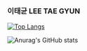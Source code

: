 ###  이태균 LEE TAE GYUN

<!--
**dlxorbs/dlxorbs** is a ✨ _special_ ✨ repository because its `README.md` (this file) appears on your GitHub profile.

Here are some ideas to get you started:

- 🔭 I’m currently working on ...
- 🌱 I’m currently learning ...
- 👯 I’m looking to collaborate on ...
- 🤔 I’m looking for help with ...
- 💬 Ask me about ...
- 📫 How to reach me: ...
- 😄 Pronouns: ...
- ⚡ Fun fact: ...
-->

[![Top Langs](https://github-readme-stats.vercel.app/api/top-langs/?username=dlxorbs)](https://github.com/anuraghazra/github-readme-stats)

![Anurag's GitHub stats](https://github-readme-stats.vercel.app/api?username=dlxorbs&show_icons=true&theme=default)
